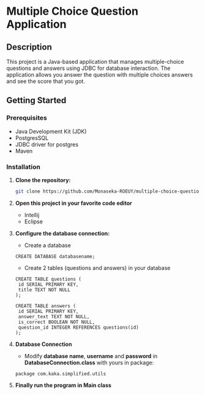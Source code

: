 # Multiple Choice Question Application

## Description

This project is a Java-based application that manages multiple-choice questions and answers using
JDBC for database interaction. The application allows you answer the question with multiple choices
answers and see the score that you got.

## Getting Started

### Prerequisites

- Java Development Kit (JDK)
- PostgresSQL
- JDBC driver for postgres
- Maven

### Installation

1. **Clone the repository:**

   ```sh
   git clone https://github.com/Monaseka-ROEUY/multiple-choice-questions-with-jdbc.git

2. **Open this project in your favorite code editor**
    - Intellij
    - Eclipse
3. **Configure the database connection:**
    - Create a database
   ```postgres-sql
   CREATE DATABASE databasename; 
   ```
    - Create 2 tables (questions and answers) in your database
   ```postgres-sql
   CREATE TABLE questions (
    id SERIAL PRIMARY KEY,
    title TEXT NOT NULL
   );
   ```
   ```postgres-sql
   CREATE TABLE answers (
    id SERIAL PRIMARY KEY,
    answer_text TEXT NOT NULL,
    is_correct BOOLEAN NOT NULL,
    question_id INTEGER REFERENCES questions(id)
   );
   ```
4. **Database Connection**
   - Modify **database name**, **username** and **password** in **DatabaseConnection.class** with yours in package: 
   ```
   package com.kaka.simplified.utils
   ```
5. **Finally run the program in Main class**